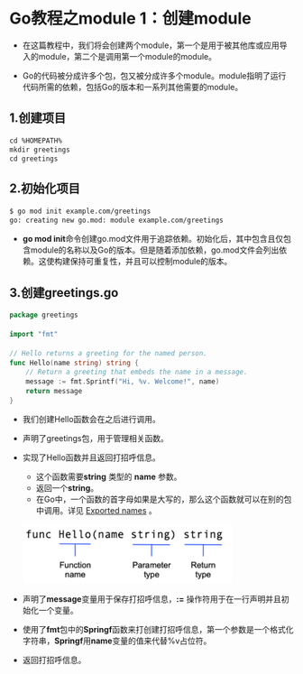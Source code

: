 # Go教程之module 1：创建module

- 在这篇教程中，我们将会创建两个module，第一个是用于被其他库或应用导入的module，第二个是调用第一个module的module。

- Go的代码被分成许多个包，包又被分成许多个module。module指明了运行代码所需的依赖，包括Go的版本和一系列其他需要的module。

## 1.创建项目

```shell
cd %HOMEPATH%
mkdir greetings
cd greetings
```

## 2.初始化项目

```sh
$ go mod init example.com/greetings
go: creating new go.mod: module example.com/greetings
```

- **go mod init**命令创建go.mod文件用于追踪依赖。初始化后，其中包含且仅包含module的名称以及Go的版本。但是随着添加依赖，go.mod文件会列出依赖。这使构建保持可重复性，并且可以控制module的版本。

## 3.创建greetings.go

```go
package greetings

import "fmt"

// Hello returns a greeting for the named person.
func Hello(name string) string {
    // Return a greeting that embeds the name in a message.
    message := fmt.Sprintf("Hi, %v. Welcome!", name)
    return message
}
```

- 我们创建Hello函数会在之后进行调用。

- 声明了greetings包，用于管理相关函数。

- 实现了Hello函数并且返回打招呼信息。

  - 这个函数需要**string** 类型的 **name** 参数。
  - 返回一个**string**。
  - 在Go中，一个函数的首字母如果是大写的，那么这个函数就可以在别的包中调用。详见 [Exported names](https://go.dev/tour/basics/3) 。

  ![](https://raw.githubusercontent.com/foursevenlove/gitResource/master/Typora20220130161240.png)

- 声明了**message**变量用于保存打招呼信息，**:=** 操作符用于在一行声明并且初始化一个变量。
- 使用了**fmt**包中的**Springf**函数来打创建打招呼信息，第一个参数是一个格式化字符串，**Springf**用**name**变量的值来代替%v占位符。
- 返回打招呼信息。

